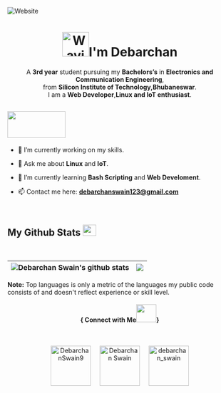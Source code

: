 <!--![Website](https://komarev.com/ghpvc/?username=djswain9&label=Profile%20views&color=0e75b6&style=flat)-->
![Website](https://img.shields.io/github/followers/djswain9?style=social)

<h1 align="center"><img src="https://media4.giphy.com/media/uL5P9fPUHmqwphj6Qy/giphy.gif?cid=ecf05e47qshbkmn8jnad1kk0z2n7oyhp90prg31k5rdpcgmh&rid=giphy.gif&ct=s" 
         alt="Waving hand animated gif"
         height="55"
         width="60" />I'm Debarchan
</h1>

<p align="center">A <strong>3rd year</strong> student pursuing my <strong>Bachelors’s</strong> in <strong>Electronics and Communication Engineering</strong>,<br>from <strong>Silicon Institute of Technology,Bhubaneswar</strong>.<br>I am a <strong>Web Developer</strong>,<strong>Linux and IoT enthusiast</strong>.
</p>




<h2> <img src="https://media4.giphy.com/media/ZbH8qLL8vHXBjrBuO7/giphy.gif?cid=ecf05e47mtc1ilybozms77jo6x0ltmk7dhgc5dyckvyz5sb0&rid=giphy.gif&ct=ts" height="60" width="130" /> </h2>


- 🔭 I’m currently working on my skills.

- 💬 Ask me about **Linux** and **IoT**.

- 🌱 I’m currently learning **Bash Scripting** and **Web Develoment**.

- 📫 Contact me here: **debarchanswain123@gmail.com**

<br>




<h2>My Github Stats <img src="https://media3.giphy.com/media/ZOKhyP4ai1guMHhwFB/giphy.gif?cid=ecf05e47jldu0czq7hzh6vxv694idc5bscx563lb0idptlno&rid=giphy.gif&ct=s" height="25" width="30" /></h2>
<br>
  
| <img align="center" src="https://github-readme-stats-pat-3.vercel.app/api?username=djswain9&show_icons=true&include_all_commits=true&theme=radical&hide_border=true" alt="Debarchan Swain's github stats" /> | <img align="center" src="https://github-readme-stats-pat-3.vercel.app/api/top-langs/?username=djswain9&layout=defult&theme=radical&hide_border=true" /> |
| ------------- | ------------- |

**Note:** Top languages is only a metric of the languages my public code consists of and doesn't reflect experience or skill level.
<br>




<h4 align="center">{ Connect with Me<img src="https://media0.giphy.com/media/bhmFrO4cMVgo4zzwUL/200w.webp?cid=ecf05e4773zr7k3ai6gvyt8otd44ifr4s4mey4ju42funb6k&rid=200w.webp&ct=s" height="40" width="45"/>}</h4>
<br>
<p align="center">
<a href="https://twitter.com/DebarchanSwain9" target="_blank"><img align="center" src="https://media0.giphy.com/media/MUic6gGA4OkwgsozUu/giphy.gif?cid=ecf05e47h05egx8nmtr51e2csx6eexwn3zglnzh8w94yelme&rid=giphy.gif&ct=s" alt="DebarchanSwain9" height="90" width="90" /></a> &nbsp;&nbsp;&nbsp;
<a href="https://www.linkedin.com/in/debarchan-swain-0511a2191/" target="_blank"><img align="center" src="https://media0.giphy.com/media/QcEiuqNT6aIANp7a5F/giphy.webp?cid=ecf05e47t5wwaognagunvbudtoztbnu858nsw3o0bugpjzo2&rid=giphy.webp&ct=s" alt="Debarchan Swain" height="90" width="90" /></a>&nbsp;&nbsp;&nbsp;&nbsp;
<a href="https://www.instagram.com/debarchan_swain/" target="_blank"><img align="center" src="https://media2.giphy.com/media/Wu9Graz2W46frtHFKc/200w.webp?cid=ecf05e47al4xzw6s5777lelkeioab7g5uforv176ve9t8mwm&rid=200w.webp&ct=s" alt="debarchan_swain" height="90" width="90" /></a>
</p>

